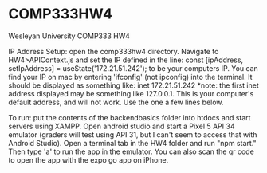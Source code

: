 # COMP333HW4
 Wesleyan University COMP333 HW4

IP Address Setup: open the comp333hw4 directory. Navigate to HW4>APIContext.js and set the IP defined in the line:
const [ipAddress, setIpAddress] = useState('172.21.51.242');
to be your computers IP.
You can find your IP on mac by entering 'ifconfig' (not ipconfig) into the terminal. It should be displayed as something like: inet 172.21.51.242
*note: the first inet address displayed may be something like 127.0.0.1. This is your computer's default address, and will not work. Use the one a few lines below.

To run: put the contents of the backendbasics folder into htdocs and start servers using XAMPP. Open android studio and start a Pixel 5 API 34 emulator (graders will test using API 31, but I can't seem to access that with Android Studio). Open a terminal tab in the HW4 folder and run "npm start." Then type 'a' to run the app in the emulator. You can also scan the qr code to open the app with the expo go app on iPhone.

